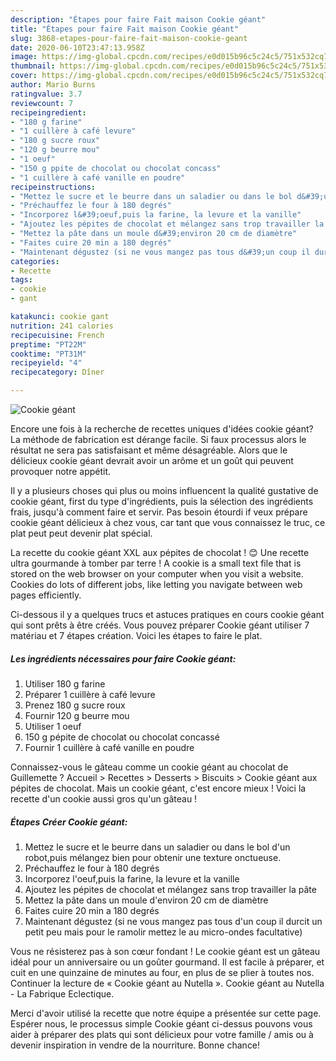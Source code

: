```yaml
---
description: "Étapes pour faire Fait maison Cookie géant"
title: "Étapes pour faire Fait maison Cookie géant"
slug: 3868-etapes-pour-faire-fait-maison-cookie-geant
date: 2020-06-10T23:47:13.958Z
image: https://img-global.cpcdn.com/recipes/e0d015b96c5c24c5/751x532cq70/cookie-geant-photo-principale-de-la-recette.jpg
thumbnail: https://img-global.cpcdn.com/recipes/e0d015b96c5c24c5/751x532cq70/cookie-geant-photo-principale-de-la-recette.jpg
cover: https://img-global.cpcdn.com/recipes/e0d015b96c5c24c5/751x532cq70/cookie-geant-photo-principale-de-la-recette.jpg
author: Mario Burns
ratingvalue: 3.7
reviewcount: 7
recipeingredient:
- "180 g farine"
- "1 cuillère à café levure"
- "180 g sucre roux"
- "120 g beurre mou"
- "1 oeuf"
- "150 g ppite de chocolat ou chocolat concass"
- "1 cuillère à café vanille en poudre"
recipeinstructions:
- "Mettez le sucre et le beurre dans un saladier ou dans le bol d&#39;un robot,puis mélangez bien pour obtenir une texture onctueuse."
- "Préchauffez le four à 180 degrés"
- "Incorporez l&#39;oeuf,puis la farine, la levure et la vanille"
- "Ajoutez les pépites de chocolat et mélangez sans trop travailler la pâte"
- "Mettez la pâte dans un moule d&#39;environ 20 cm de diamètre"
- "Faites cuire 20 min a 180 degrés"
- "Maintenant dégustez (si ne vous mangez pas tous d&#39;un coup il durcit un petit peu mais pour le ramolir mettez le au micro-ondes facultative)"
categories:
- Recette
tags:
- cookie
- gant

katakunci: cookie gant 
nutrition: 241 calories
recipecuisine: French
preptime: "PT22M"
cooktime: "PT31M"
recipeyield: "4"
recipecategory: Dîner

---
```



![Cookie géant](https://img-global.cpcdn.com/recipes/e0d015b96c5c24c5/751x532cq70/cookie-geant-photo-principale-de-la-recette.jpg)

Encore une fois à la recherche de recettes uniques d'idées cookie géant? La méthode de fabrication est dérange facile. Si faux processus alors le résultat ne sera pas satisfaisant et même désagréable. Alors que le délicieux cookie géant devrait avoir un arôme et un goût qui peuvent provoquer notre appétit.

Il y a plusieurs choses qui plus ou moins influencent la qualité gustative de cookie géant, first du type d'ingrédients, puis la sélection des ingrédients frais, jusqu'à comment faire et servir. Pas besoin étourdi if veux prépare cookie géant délicieux à chez vous, car tant que vous connaissez le truc, ce plat peut peut devenir plat spécial.

La recette du cookie géant XXL aux pépites de chocolat ! 😊 Une recette ultra gourmande à tomber par terre ! A cookie is a small text file that is stored on the web browser on your computer when you visit a website. Cookies do lots of different jobs, like letting you navigate between web pages efficiently.


Ci-dessous il y a quelques trucs et astuces pratiques en cours cookie géant qui sont prêts à être créés. Vous pouvez préparer Cookie géant utiliser 7 matériau et 7 étapes création. Voici les étapes to faire le plat.

<!--inarticleads1-->

##### Les ingrédients nécessaires pour faire Cookie géant:

1. Utiliser 180 g farine
1. Préparer 1 cuillère à café levure
1. Prenez 180 g sucre roux
1. Fournir 120 g beurre mou
1. Utiliser 1 oeuf
1.  150 g pépite de chocolat ou chocolat concassé
1. Fournir 1 cuillère à café vanille en poudre


Connaissez-vous le gâteau comme un cookie géant au chocolat de Guillemette ? Accueil &gt; Recettes &gt; Desserts &gt; Biscuits &gt; Cookie géant aux pépites de chocolat. Mais un cookie géant, c&#39;est encore mieux ! Voici la recette d&#39;un cookie aussi gros qu&#39;un gâteau ! 

<!--inarticleads2-->

##### Étapes Créer Cookie géant:

1. Mettez le sucre et le beurre dans un saladier ou dans le bol d&#39;un robot,puis mélangez bien pour obtenir une texture onctueuse.
1. Préchauffez le four à 180 degrés
1. Incorporez l&#39;oeuf,puis la farine, la levure et la vanille
1. Ajoutez les pépites de chocolat et mélangez sans trop travailler la pâte
1. Mettez la pâte dans un moule d&#39;environ 20 cm de diamètre
1. Faites cuire 20 min a 180 degrés
1. Maintenant dégustez (si ne vous mangez pas tous d&#39;un coup il durcit un petit peu mais pour le ramolir mettez le au micro-ondes facultative)


Vous ne résisterez pas à son cœur fondant ! Le cookie géant est un gâteau idéal pour un anniversaire ou un goûter gourmand. Il est facile à préparer, et cuit en une quinzaine de minutes au four, en plus de se plier à toutes nos. Continuer la lecture de « Cookie géant au Nutella ». Cookie géant au Nutella - La Fabrique Eclectique. 


Merci d'avoir utilisé la recette que notre équipe a présentée sur cette page. Espérer nous, le processus simple Cookie géant ci-dessus pouvons vous aider à préparer des plats qui sont délicieux pour votre famille / amis ou à devenir inspiration in vendre de la nourriture. Bonne chance!
